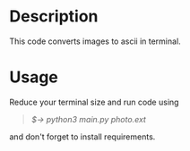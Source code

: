 # Description
This code converts images to ascii in terminal.
# Usage
Reduce your terminal size and run code using 
>_$-> python3 main.py photo.ext_

and don't forget to install requirements.
